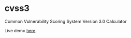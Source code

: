 # cvss3
Common Vulnerability Scoring System Version 3.0 Calculator


Live demo [here](https://audrium.github.io/cvss3).
